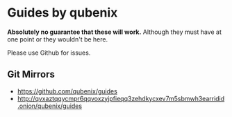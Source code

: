 # Guides by qubenix
**Absolutely no guarantee that these will work.** Although they must have at one point or they wouldn't be here.

Please use Github for issues.
## Git Mirrors
- https://github.com/qubenix/guides
- http://qvxaztqqycmpr6qqvoxzyjpfieqq3zehdkycxev7m5sbmwh3earridid.onion/qubenix/guides
